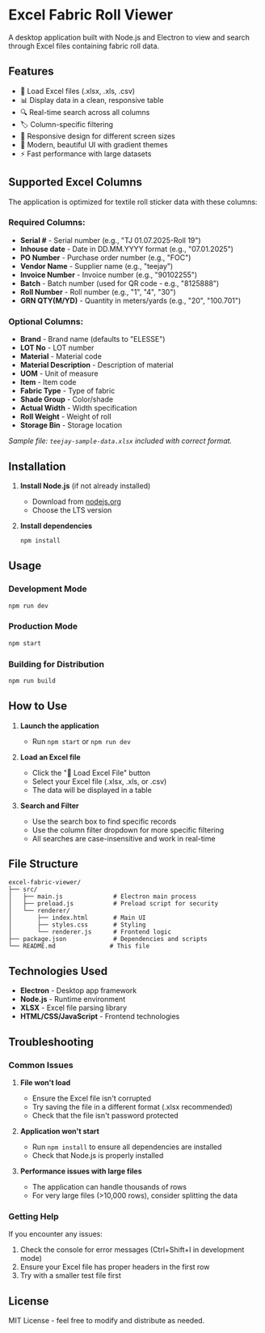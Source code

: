 # Excel Fabric Roll Viewer

A desktop application built with Node.js and Electron to view and search through Excel files containing fabric roll data.

## Features

- 📁 Load Excel files (.xlsx, .xls, .csv)
- 📊 Display data in a clean, responsive table
- 🔍 Real-time search across all columns
- 🏷️ Column-specific filtering
- 📱 Responsive design for different screen sizes
- 🎨 Modern, beautiful UI with gradient themes
- ⚡ Fast performance with large datasets

## Supported Excel Columns

The application is optimized for textile roll sticker data with these columns:

### Required Columns:
- **Serial #** - Serial number (e.g., "TJ 01.07.2025-Roll 19")
- **Inhouse date** - Date in DD.MM.YYYY format (e.g., "07.01.2025")
- **PO Number** - Purchase order number (e.g., "FOC")
- **Vendor Name** - Supplier name (e.g., "teejay")
- **Invoice Number** - Invoice number (e.g., "90102255")
- **Batch** - Batch number (used for QR code - e.g., "8125888")
- **Roll Number** - Roll number (e.g., "1", "4", "30")
- **GRN QTY(M/YD)** - Quantity in meters/yards (e.g., "20", "100.701")

### Optional Columns:
- **Brand** - Brand name (defaults to "ELESSE")
- **LOT No** - LOT number
- **Material** - Material code
- **Material Description** - Description of material
- **UOM** - Unit of measure
- **Item** - Item code
- **Fabric Type** - Type of fabric
- **Shade Group** - Color/shade
- **Actual Width** - Width specification
- **Roll Weight** - Weight of roll
- **Storage Bin** - Storage location

*Sample file: `teejay-sample-data.xlsx` included with correct format.*

## Installation

1. **Install Node.js** (if not already installed)
   - Download from [nodejs.org](https://nodejs.org/)
   - Choose the LTS version

2. **Install dependencies**
   ```bash
   npm install
   ```

## Usage

### Development Mode
```bash
npm run dev
```

### Production Mode
```bash
npm start
```

### Building for Distribution
```bash
npm run build
```

## How to Use

1. **Launch the application**
   - Run `npm start` or `npm run dev`

2. **Load an Excel file**
   - Click the "📁 Load Excel File" button
   - Select your Excel file (.xlsx, .xls, or .csv)
   - The data will be displayed in a table

3. **Search and Filter**
   - Use the search box to find specific records
   - Use the column filter dropdown for more specific filtering
   - All searches are case-insensitive and work in real-time

## File Structure

```
excel-fabric-viewer/
├── src/
│   ├── main.js              # Electron main process
│   ├── preload.js           # Preload script for security
│   └── renderer/
│       ├── index.html       # Main UI
│       ├── styles.css       # Styling
│       └── renderer.js      # Frontend logic
├── package.json             # Dependencies and scripts
└── README.md               # This file
```

## Technologies Used

- **Electron** - Desktop app framework
- **Node.js** - Runtime environment
- **XLSX** - Excel file parsing library
- **HTML/CSS/JavaScript** - Frontend technologies

## Troubleshooting

### Common Issues

1. **File won't load**
   - Ensure the Excel file isn't corrupted
   - Try saving the file in a different format (.xlsx recommended)
   - Check that the file isn't password protected

2. **Application won't start**
   - Run `npm install` to ensure all dependencies are installed
   - Check that Node.js is properly installed

3. **Performance issues with large files**
   - The application can handle thousands of rows
   - For very large files (>10,000 rows), consider splitting the data

### Getting Help

If you encounter any issues:
1. Check the console for error messages (Ctrl+Shift+I in development mode)
2. Ensure your Excel file has proper headers in the first row
3. Try with a smaller test file first

## License

MIT License - feel free to modify and distribute as needed.
